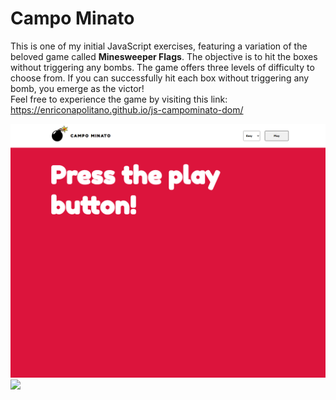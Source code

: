 # Campo Minato
This is one of my initial JavaScript exercises, featuring a variation of the beloved game called <b>Minesweeper Flags</b>. The objective is to hit the boxes without triggering any bombs. The game offers three levels of difficulty to choose from. If you can successfully hit each box without triggering any bomb, you emerge as the victor! <br> Feel free to experience the game by visiting this link: https://enriconapolitano.github.io/js-campominato-dom/

<img src="preview.png">
<img src="preview-winning.png">



